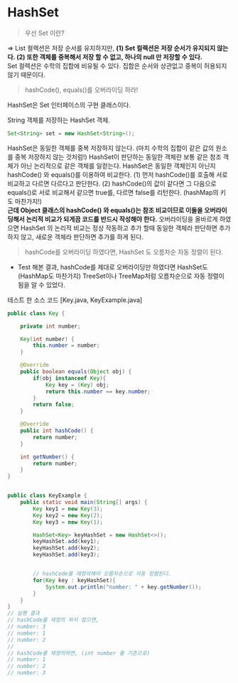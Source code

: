 # HashSet

> 우선 Set 이란?

=> List 컬렉션은 저장 순서를 유지하지만, **(1) Set 컬렉션은 저장 순서가 유지되지 않는다. 
(2) 또한 객체를 중복해서 저장 할 수 없고, 하나의 null 만 저장할 수 있다.** 
<br> Set 컬렉션은 수학의 집합에 비유될 수 있다. 집합은 순서와 상관없고 중복이 허용되지 않기 때문이다. 

> hashCode(), equals()를 오버라이딩 하라!

HashSet은 Set 인터페이스의 구현 클래스이다. 

String 객체를 저장하는 HashSet 객체.
```java
Set<String> set = new HashSet<String>();
```

HashSet은 동일한 객체를 중복 저장하지 않는다. (마치 수학의 집합이 같은 값의 원소를 중복 저장하지 않는 것처럼!)
HashSet이 판단하는 동일한 객체란 보통 같은 참조 객체가 아닌 논리적으로 같은 객체를 일컫는다. HashSet은 동일한 객체인지
아닌지 hashCode() 와 equals()를 이용하여 비교한다. (1) 먼저 hashCode()를 호출해 서로 비교하고 다르면 다르다고 판단한다. 
(2) hashCode()의 값이 같다면 그 다음으로 equals()로 서로 비교해서 같으면 true를, 다르면 false를 리턴한다.
(hashMap의 키도 마찬가지!)
<br>**근데 Object 클래스의 hashCode() 와 equals()는 참조 비교이므로 이들을 오버라이딩해서 논리적 비교가 되게끔 코드를
반드시 작성해야 한다.** 오버라이딩을 올바르게 하였으면 HashSet 의 논리적 비교는 정상 작동하고 추가 할때 동일한 객체라 
판단하면 추가하지 않고, 새로운 객체라 판단하면 추가를 하게 된다.  

> hashCode를 오버라이딩 하였다면, HashSet 도 오름차순 자동 정렬이 된다. 

* Test 해본 결과, hashCode를 제대로 오버라이딩만 하였다면 HashSet도(HashMap도 마찬가지) 
TreeSet이나 TreeMap처럼 오름차순으로 자동 정렬이 됨을 알 수 있었다. 

테스트 한 소스 코드 \[Key.java, KeyExample.java]
```java
public class Key {

    private int number;

    Key(int number) {
        this.number = number;
    }

    @Override
    public boolean equals(Object obj) {
        if(obj instanceof Key){
            Key key = (Key) obj;
            return this.number == key.number;
        }
        return false;
    }

    @Override
    public int hashCode() {
        return number;
    }

    int getNumber() {
        return number;
    }
}


public class KeyExample {
    public static void main(String[] args) {
        Key key1 = new Key(3);
        Key key2 = new Key(2);
        Key key3 = new Key(1);

        HashSet<Key> keyHashSet = new HashSet<>();
        keyHashSet.add(key1);
        keyHashSet.add(key2);
        keyHashSet.add(key3);


        // hashCode를 재정의해야 오름차순으로 자동 정렬된다.
        for(Key key : keyHashSet){
            System.out.println("number: " + key.getNumber());
        }
    }
}
// 실행 결과
// hashCode를 재정의 하지 않으면,
// number: 3
// number: 1
// number: 2
//
// hashCode를 재정의하면, (int number 를 기준으로)
// number: 1
// number: 2
// number: 3 
```
